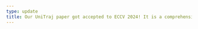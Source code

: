 ```yaml
---
type: update
title: Our UniTraj paper got accepted to ECCV 2024! It is a comprehensive framework for trajectory prediction. Check it out at <a href="https://vita-epfl.github.io/UniTraj/"> __UniTraj website__</a>.'
---
```

